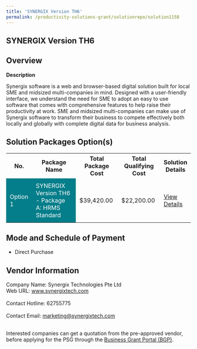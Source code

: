 ```yaml
---
title: 'SYNERGIX Version TH6'
permalink: /productivity-solutions-grant/solutionrepo/solution1158
---
```


## SYNERGIX Version TH6

## Overview

**Description**

Synergix software is a web and browser-based digital solution built for local SME and midsized multi-companies in mind. Designed with a user-friendly interface, we understand the need for SME to adopt an easy to use software that comes with comprehensive features to help raise their productivity at work. SME and midsized multi-companies can make use of Synergix software to transform their business to compete effectively both locally and globally with complete digital data for business analysis.

## Solution Packages Option(s)

<table>
<tr>
<th><b>No.</b></th>
<th><b>Package Name</b></th>
<th><b>Total Package Cost</b></th>
<th><b>Total Qualifying Cost</b></th>
<th><b>Solution Details</b></th>
</tr>
<tr>
<td style='padding: 10px; background-color: #037E8A; color: #FFFFFF;'>Option 1</td>
<td style='padding: 10px; background-color: #037E8A; color: #FFFFFF;'>SYNERGIX Version TH6 - Package A: HRMS Standard</td>
<td style='padding: 10px;'>$39,420.00</td>
<td style='padding: 10px;'>$22,200.00</td>
<td style='padding: 10px;'><a href='/images/psg/Synergix_SYNERGIX_Version_TH6_Desensitised_Part1.pdf' target='_blank'>View Details</a></td>
</tr>
</table>

## Mode and Schedule of Payment

 - Direct Purchase

## Vendor Information

 Company Name: Synergix Technologies Pte Ltd<br>Web URL: www.synergixtech.com <br><br>Contact Hotline: 62755775 <br><br>Contact Email: marketing@synergixtech.com <br><br>

Interested companies can get a quotation from the pre-approved vendor, before applying for the PSG through the <a href='https://www.businessgrants.gov.sg/' target='_blank' rel='noopener'>Business Grant Portal (BGP)</a>.

<script src="/jquery/resize-tables.js"></script>
